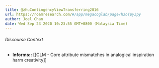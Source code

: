 ```yaml
---
title: @zhuContingencyViewTransferring2016
url: https://roamresearch.com/#/app/megacoglab/page/h3oTpy3py
author: Joel Chan
date: Wed Sep 23 2020 10:23:55 GMT+0800 (Malaysia Time)
---
```




###### Discourse Context

- **Informs::** [[CLM - Core attribute mismatches in analogical inspiration harm creativity]]
